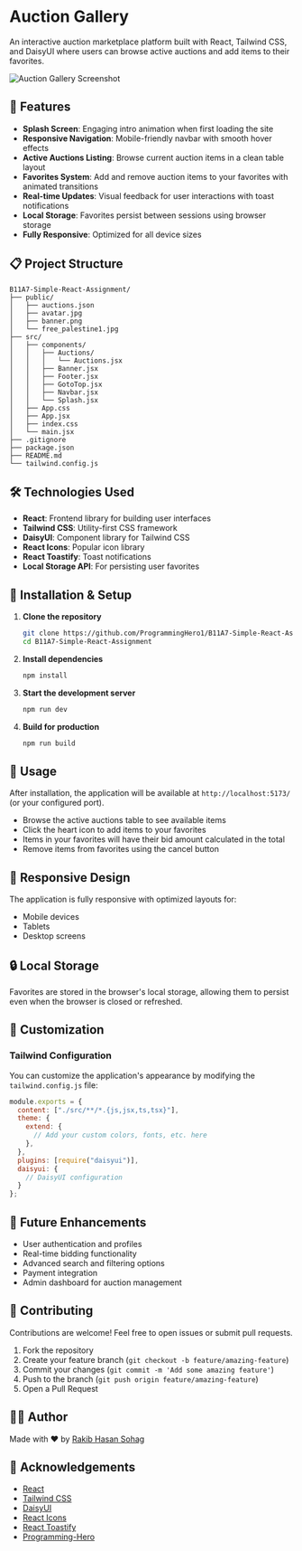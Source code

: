# Auction Gallery

An interactive auction marketplace platform built with React, Tailwind CSS, and DaisyUI where users can browse active auctions and add items to their favorites.

![Auction Gallery Screenshot](https://i.ibb.co/k2kxXDXR/auctions.png)

## 🚀 Features

- **Splash Screen**: Engaging intro animation when first loading the site
- **Responsive Navigation**: Mobile-friendly navbar with smooth hover effects
- **Active Auctions Listing**: Browse current auction items in a clean table layout
- **Favorites System**: Add and remove auction items to your favorites with animated transitions
- **Real-time Updates**: Visual feedback for user interactions with toast notifications
- **Local Storage**: Favorites persist between sessions using browser storage
- **Fully Responsive**: Optimized for all device sizes

## 📋 Project Structure

```
B11A7-Simple-React-Assignment/
├── public/
│   ├── auctions.json
│   ├── avatar.jpg
│   ├── banner.png
│   └── free_palestine1.jpg
├── src/
│   ├── components/
│   │   ├── Auctions/
│   │   │   └── Auctions.jsx
│   │   ├── Banner.jsx
│   │   ├── Footer.jsx
│   │   ├── GotoTop.jsx
│   │   ├── Navbar.jsx
│   │   └── Splash.jsx
│   ├── App.css
│   ├── App.jsx
│   ├── index.css
│   └── main.jsx
├── .gitignore
├── package.json
├── README.md
└── tailwind.config.js
```

## 🛠️ Technologies Used

- **React**: Frontend library for building user interfaces
- **Tailwind CSS**: Utility-first CSS framework
- **DaisyUI**: Component library for Tailwind CSS
- **React Icons**: Popular icon library
- **React Toastify**: Toast notifications
- **Local Storage API**: For persisting user favorites

## 🔧 Installation & Setup

1. **Clone the repository**
   ```bash
   git clone https://github.com/ProgrammingHero1/B11A7-Simple-React-Assignment.git
   cd B11A7-Simple-React-Assignment
   ```

2. **Install dependencies**
   ```bash
   npm install
   ```

3. **Start the development server**
   ```bash
   npm run dev
   ```

4. **Build for production**
   ```bash
   npm run build
   ```

## 📄 Usage

After installation, the application will be available at `http://localhost:5173/` (or your configured port).

- Browse the active auctions table to see available items
- Click the heart icon to add items to your favorites
- Items in your favorites will have their bid amount calculated in the total
- Remove items from favorites using the cancel button

## 📱 Responsive Design

The application is fully responsive with optimized layouts for:
- Mobile devices
- Tablets
- Desktop screens

## 🔒 Local Storage

Favorites are stored in the browser's local storage, allowing them to persist even when the browser is closed or refreshed.

## 🎨 Customization

### Tailwind Configuration

You can customize the application's appearance by modifying the `tailwind.config.js` file:

```js
module.exports = {
  content: ["./src/**/*.{js,jsx,ts,tsx}"],
  theme: {
    extend: {
      // Add your custom colors, fonts, etc. here
    },
  },
  plugins: [require("daisyui")],
  daisyui: {
    // DaisyUI configuration
  }
};
```

## 🚧 Future Enhancements

- User authentication and profiles
- Real-time bidding functionality
- Advanced search and filtering options
- Payment integration
- Admin dashboard for auction management

## 🤝 Contributing

Contributions are welcome! Feel free to open issues or submit pull requests.

1. Fork the repository
2. Create your feature branch (`git checkout -b feature/amazing-feature`)
3. Commit your changes (`git commit -m 'Add some amazing feature'`)
4. Push to the branch (`git push origin feature/amazing-feature`)
5. Open a Pull Request


## 👨‍💻 Author

Made with ❤️ by [Rakib Hasan Sohag](https://github.com/rakibhasansohag)

## 🙏 Acknowledgements

- [React](https://reactjs.org/)
- [Tailwind CSS](https://tailwindcss.com/)
- [DaisyUI](https://daisyui.com/)
- [React Icons](https://react-icons.github.io/react-icons/)
- [React Toastify](https://github.com/fkhadra/react-toastify)
- [Programming-Hero](https://github.com/programminghero1)
